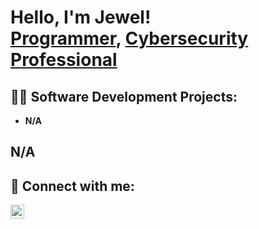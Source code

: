 <h1>Hello, I'm Jewel! <br/><a href="https://github.com/Taeheechul/Taeheechul">Programmer</a>, <a href="https://www.linkedin.com/in/jewel-clarke-henry/">Cybersecurity Professional</a></h1>

<h2>👨‍💻 Software Development Projects:</h2>

- <b>N/A</b>

<h2>N/A</h2>

<h2> 🤳 Connect with me:</h2>
<a href="https://linkedin.com/in/jewel-clarke-henry" target="_blank">
    <img align="left" alt="Jewel Clarke-Henry | LinkedIn" width="22px" src="https://cdn.jsdelivr.net/npm/simple-icons@v3/icons/linkedin.svg" />
</a>

<!--
**Taeheechul/Taeheechul** is a ✨ _special_ ✨ repository because its `README.md` (this file) appears on your GitHub profile.

Here are some ideas to get you started:

- 🔭 I’m currently working on ...
- 🌱 I’m currently learning ...
- 👯 I’m looking to collaborate on ...
- 🤔 I’m looking for help with ...
- 💬 Ask me about ...
- 📫 How to reach me: ...
- 😄 Pronouns: ...
- ⚡ Fun fact: ...
-->
